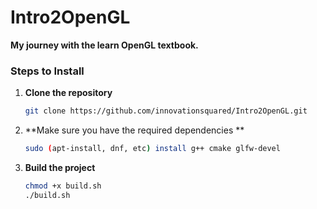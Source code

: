 # Intro2OpenGL
**My journey with the learn OpenGL textbook.**  

### Steps to Install

1. **Clone the repository**
   ```bash
   git clone https://github.com/innovationsquared/Intro2OpenGL.git
   ```
2. **Make sure you have the required dependencies **
   ```bash
   sudo (apt-install, dnf, etc) install g++ cmake glfw-devel  
   ```
3. **Build the project**
    ```bash
    chmod +x build.sh
    ./build.sh 
    ```
